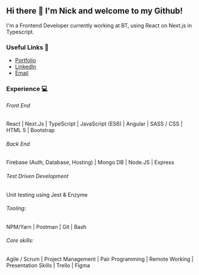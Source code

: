 ## Hi there 👋 I'm Nick and welcome to my Github!

I'm a Frontend Developer currently working at BT, using React on Next.js in Typescript.

### Useful Links  🔗

* [Portfolio](https://truby.io)
* [LinkedIn](https://linkedin.com/in/nicktruby)
* [Email](mailto:nick@truby.io)

### Experience  💻

###### Front End
React | Next.Js | TypeScript | JavaScript (ES6) | Angular | SASS / CSS | HTML 5 | Bootstrap

###### Back End
Firebase (Auth, Database, Hosting) | Mongo DB | Node.JS | Express

###### Test Driven Development

Unit testing using Jest & Enzyme

###### Tooling:

NPM/Yarn | Postman | Git | Bash

###### Core skills:

Agile / Scrum | Project Management | Pair Programming | Remote Working | Presentation Skills | Trello | Figma
